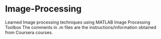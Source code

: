 # Image-Processing
Learned Image processing techniques using MATLAB Image Processing Toolbox
The comments in .m files are  the instructions/information obtained from Coursera courses.
